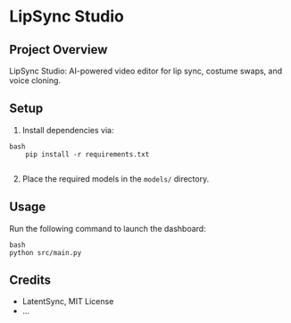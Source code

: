 # LipSync Studio

## Project Overview

LipSync Studio: AI-powered video editor for lip sync, costume swaps, and voice cloning.

## Setup

1.  Install dependencies via:
```
bash
    pip install -r requirements.txt
    
```
2.  Place the required models in the `models/` directory.

## Usage

Run the following command to launch the dashboard:
```
bash
python src/main.py
```
## Credits

*   LatentSync, MIT License
*   ...